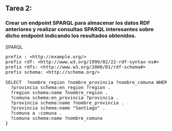 ## Tarea 2:
### Crear un endpoint SPARQL para almacenar los datos RDF anteriores y realizar consultas SPARQL interesantes sobre dicho endpoint indicando los resultados obtenidos.

SPARQL
<pre>
prefix : &lt;http://example.org/>
prefix rdf: &lt;http://www.w3.org/1999/02/22-rdf-syntax-ns#>
prefix rdfs: &lt;http://www.w3.org/2000/01/rdf-schema#>
prefix schema: &lt;http://schema.org/>

SELECT  ?nombre_region ?nombre_provincia ?nombre_comuna WHERE {
  ?provincia schema:en_region ?region .
  ?region schema:name ?nombre_region .
  ?comuna schema:en_provincia ?provincia .
  ?provincia schema:name ?nombre_provincia .
  ?provincia schema:name "Santiago" .
  ?comuna a :comuna .
  ?comuna schema:name ?nombre_comuna
}
</pre>
